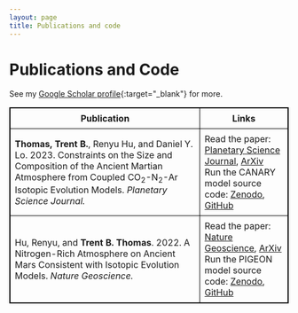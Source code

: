 ```yaml
---
layout: page
title: Publications and code
---
```


# Publications and Code

See my [Google Scholar profile](https://scholar.google.com/citations?user=e_IjiKcAAAAJ&hl=en&authuser=1){:target="_blank"} for more.

<table style="border: 1px solid black; border-collapse: collapse;">
  <thead>
    <tr>
      <th style="border: 1px solid black; padding: 8px;"><strong>Publication</strong></th>
      <th style="border: 1px solid black; padding: 8px;"><strong>Links</strong></th>
    </tr>
  </thead>
  <tbody>
    <tr>
      <td style="border: 1px solid black; padding: 8px;">
        <strong>Thomas, Trent B.</strong>, Renyu Hu, and Daniel Y. Lo. 2023. Constraints on the Size and Composition of the Ancient Martian Atmosphere from Coupled CO<sub>2</sub>-N<sub>2</sub>-Ar Isotopic Evolution Models. <em>Planetary Science Journal.</em>
      </td>
      <td style="border: 1px solid black; padding: 8px;">
        Read the paper: <a href="https://doi.org/10.3847/PSJ/acb924" target="_blank">Planetary Science Journal</a>, <a href="https://arxiv.org/abs/2302.04241" target="_blank">ArXiv</a><br />
        Run the CANARY model source code: <a href="https://zenodo.org/record/7600495#.ZAKP0S-B0Q0" target="_blank">Zenodo</a>, <a href="https://github.com/trentagon/canary" target="_blank">GitHub</a>
      </td>
    </tr>
    <tr>
      <td style="border: 1px solid black; padding: 8px;">
        Hu, Renyu, and <strong>Trent B. Thomas</strong>. 2022. A Nitrogen-Rich Atmosphere on Ancient Mars Consistent with Isotopic Evolution Models. <em>Nature Geoscience.</em>
      </td>
      <td style="border: 1px solid black; padding: 8px;">
        Read the paper: <a href="https://www.nature.com/articles/s41561-021-00886-y" target="_blank">Nature Geoscience</a>, <a href="https://arxiv.org/abs/2202.04825" target="_blank">ArXiv</a><br />
        Run the PIGEON model source code: <a href="https://doi.org/10.5281/zenodo.5760095" target="_blank">Zenodo</a>, <a href="https://github.com/trentagon/pigeon" target="_blank">GitHub</a>
      </td>
    </tr>
  </tbody>
</table>
